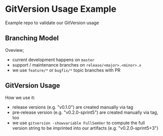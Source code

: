 # GitVersion Usage Example

Example repo to validate our GitVersion usage

## Branching Model

Oveview;

 * current development happens on `master`
 * support / maintenance branches on `release/<major>.<minor>.x`
 * we use `feature/*` or `bugfix/*` topic branches with PR

## GitVersion Usage

How we use it:

 * release versions (e.g. "v0.1.0") are created manually via tag
 * pre-release version (e.g. "v0.2.0-sprint5") are created manually via tag, too
 * we use `gitversion -showvariable FullSemVer` to compute the full version string to be imprinted into our artifacts (e.g. "v0.2.0-sprint5+3")
